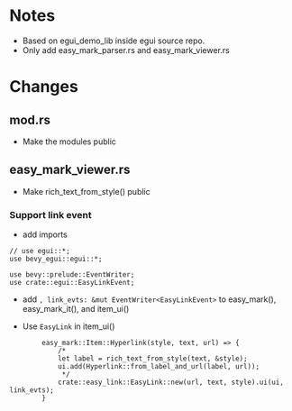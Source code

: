 # Notes

- Based on egui_demo_lib inside egui source repo.
- Only add easy_mark_parser.rs and easy_mark_viewer.rs

# Changes

## mod.rs

- Make the modules public

## easy_mark_viewer.rs

- Make rich_text_from_style() public

### Support link event

- add imports

```
// use egui::*;
use bevy_egui::egui::*;

use bevy::prelude::EventWriter;
use crate::egui::EasyLinkEvent;
```

- add `, link_evts: &mut EventWriter<EasyLinkEvent>` to easy_mark(), easy_mark_it(), and item_ui()

- Use `EasyLink` in item_ui()

```
        easy_mark::Item::Hyperlink(style, text, url) => {
            /*
            let label = rich_text_from_style(text, &style);
            ui.add(Hyperlink::from_label_and_url(label, url));
             */
            crate::easy_link::EasyLink::new(url, text, style).ui(ui, link_evts);
        }
```